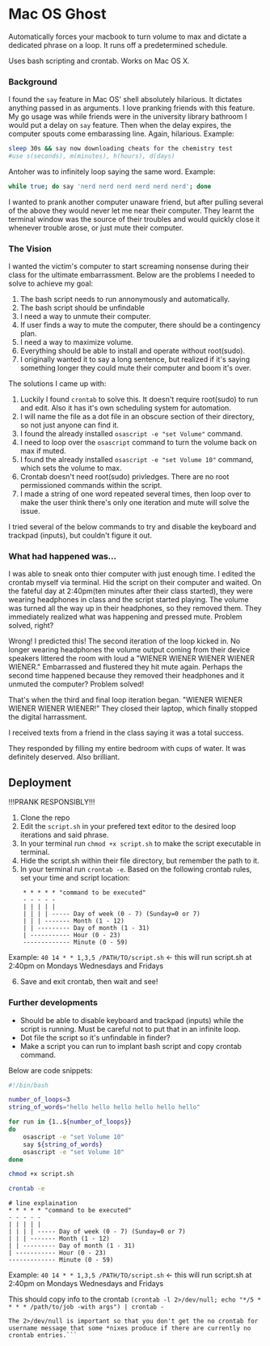 # Mac OS Ghost
Automatically forces your macbook to turn volume to max and dictate a dedicated phrase on a loop. It runs off a predetermined schedule.

Uses bash scripting and crontab. Works on Mac OS X.

### Background
I found the `say` feature in Mac OS' shell absolutely hilarious. It dictates anything passed in as arguments. I love pranking friends with this feature. My go usage was while friends were in the university library bathroom I would put a delay on `say` feature. Then when the delay expires, the computer spouts come embarassing line. Again, hilarious. Example: 
```bash
sleep 30s && say now downloading cheats for the chemistry test
#use s(seconds), m(minutes), h(hours), d(days)
```
Antoher was to infinitely loop saying the same word. Example:
```bash
while true; do say 'nerd nerd nerd nerd nerd nerd'; done
```

I wanted to prank another computer unaware friend, but after pulling several of the above they would never let me near their computer. They learnt the terminal window was the source of their troubles and would quickly close it whenever trouble arose, or just mute their computer.

### The Vision

I wanted the victim's computer to start screaming nonsense during their class for the ultimate embarrassment. Below are the problems I needed to solve to achieve my goal:
1. The bash script needs to run annonymously and automatically.
2. The bash script should be unfindable
3. I need a way to unmute their computer.
4. If user finds a way to mute the computer, there should be a contingency plan.
5. I need a way to maximize volume.
6. Everything should be able to install and operate without root(sudo).  
7. I originally wanted it to say a long sentence, but realized if it's saying something longer they could mute their computer and boom it's over.


The solutions I came up with:
1. Luckily I found `crontab` to solve this. It doesn't require root(sudo) to run and edit. Also it has it's own scheduling system for automation.
2. I will name the file as a dot file in an obscure section of their directory, so not just anyone can find it.
3. I found the already installed `osascript -e "set Volume"` command.
4. I need to loop over the `osascript` command to turn the volume back on max if muted.
5. I found the already installed `osascript -e "set Volume 10"` command, which sets the volume to max.
6. Crontab doesn't need root(sudo) privledges. There are no root permissioned commands within the script.
7. I made a string of one word repeated several times, then loop over to make the user think there's only one iteration and mute will solve the issue.


I tried several of the below commands to try and disable the keyboard and trackpad (inputs), but couldn't figure it out.

### What had happened was...

I was able to sneak onto thier computer with just enough time. I edited the crontab myself via terminal. Hid the script on their computer and waited. On the fateful day at 2:40pm(ten minutes after their class started), they were wearing headphones in class and the script started playing. The volume was turned all the way up in their headphones, so they removed them. They immediately realized what was happening and pressed mute. Problem solved, right?

Wrong! I predicted this! The second iteration of the loop kicked in. No longer wearing headphones the volume output coming from their device speakers littered the room with loud a "WIENER WIENER WIENER WIENER WIENER." Embarrassed and flustered they hit mute again. Perhaps the second time happened because they removed their headphones and it unmuted the computer? Problem solved!

That's when the third and final loop iteration began. "WIENER WIENER WIENER WIENER WIENER!" They closed their laptop, which finally stopped the digital harrassment. 

I received texts from a friend in the class saying it was a total success.

They responded by filling my entire bedroom with cups of water. It was definitely deserved. Also brilliant.


## Deployment

!!!PRANK RESPONSIBLY!!!

1. Clone the repo
2. Edit the `script.sh` in your prefered text editor to the desired loop iterations and said phrase.
3.	In your terminal run `chmod +x script.sh` to make the script executable in terminal.
4. Hide the script.sh within their file directory, but remember the path to it.
5. In your terminal run `crontab -e`. Based on the following crontab rules, set your time and script location:
```
	* * * * * "command to be executed"
	- - - - -
	| | | | |
	| | | | ----- Day of week (0 - 7) (Sunday=0 or 7)
	| | | ------- Month (1 - 12)
	| | --------- Day of month (1 - 31)
	| ----------- Hour (0 - 23)
	------------- Minute (0 - 59)
```
Example: `40 14 * * 1,3,5 /PATH/TO/script.sh` <- this will run script.sh at 2:40pm on Mondays Wednesdays and Fridays

6. Save and exit crontab, then wait and see!


### Further developments

- Should be able to disable keyboard and trackpad (inputs) while the script is running. Must be careful not to put that in an infinite loop.
- Dot file the script so it's unfindable in finder?
- Make a script you can run to implant bash script and copy crontab command.



Below are code snippets:
```bash
#!/bin/bash

number_of_loops=3
string_of_words="hello hello hello hello hello hello"

for run in {1..${number_of_loops}}
do
	osascript -e "set Volume 10"
	say ${string_of_words}
	osascript -e "set Volume 10"
done

```

```bash
chmod +x script.sh
```

``` bash
crontab -e
```

``` crontab 
# line explaination
* * * * * "command to be executed"
- - - - -
| | | | |
| | | | ----- Day of week (0 - 7) (Sunday=0 or 7)
| | | ------- Month (1 - 12)
| | --------- Day of month (1 - 31)
| ----------- Hour (0 - 23)
------------- Minute (0 - 59)
```
Example: `40 14 * * 1,3,5 /PATH/TO/script.sh` <- this will run script.sh at 2:40pm on Mondays Wednesdays and Fridays

This should copy info to the crontab
`(crontab -l 2>/dev/null; echo "*/5 * * * * /path/to/job -with args") | crontab -`
```
The 2>/dev/null is important so that you don't get the no crontab for username message that some *nixes produce if there are currently no crontab entries.```